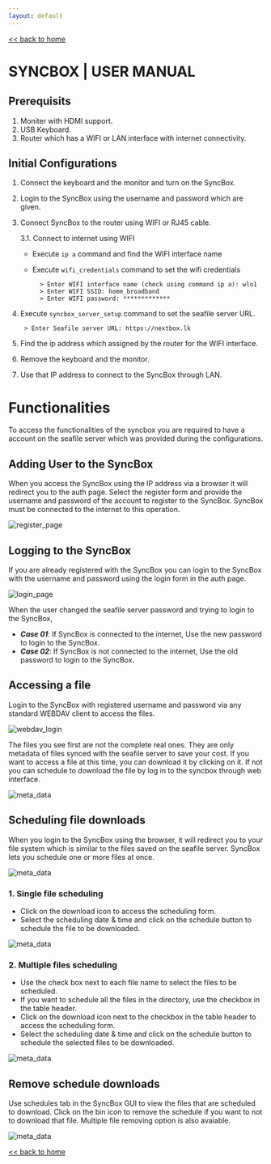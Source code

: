 ```yaml
---
layout: default
---
```


[<< back to home](./)

# SYNCBOX | USER MANUAL

## Prerequisits

1. Moniter with HDMI support.
2. USB Keyboard.
3. Router which has a WIFI or LAN interface with internet connectivity.


## Initial Configurations

1. Connect the keyboard and the monitor and turn on the SyncBox. 
2. Login to the SyncBox using the username and password which are given.
3. Connect SyncBox to the router using WIFI or RJ45 cable.
	
	3.1.	Connect to internet using WIFI
	- Execute `ip a` command and find the WIFI interface name 
	- Execute `wifi_credentials` command to set the wifi credentials

			> Enter WIFI interface name (check using command ip a): wlo1
			> Enter WIFI SSID: home_broadband
			> Enter WIFI password: *************

4. Execute `syncbox_server_setup` command to set the seafile server URL. 
	
		> Enter Seafile server URL: https://nextbox.lk

5. Find the ip address which assigned by the router for the WIFI interface.
6. Remove the keyboard and the monitor.
7. Use that IP address to connect to the SyncBox through LAN.

# Functionalities

To access the functionalities of the syncbox you are required to have a account on the seafile server which was provided during the configurations.

## Adding User to the SyncBox

When you access the SyncBox using the IP address via a browser it will redirect you to the auth page. Select the register form and provide the username and password of the account to register to the SyncBox. SyncBox must be connected to the internet to this operation.

![register_page](https://i.ibb.co/qJK8kz8/Screenshot-from-2022-03-24-15-38-30.png)


## Logging to the SyncBox

If you are already registered with the SyncBox you can login to the SyncBox with the username and password using the login form in the auth page. 

![login_page](https://i.ibb.co/3TqwmRz/Screenshot-from-2022-03-24-15-49-09.png)

When the user changed the seafile server password and trying to login to the SyncBox, 
 - ***Case 01***: If SyncBox is connected to the internet, Use the new password to login to the SyncBox.
 - ***Case 02***: If SyncBox is not connected to the internet, Use the old password to login to the SyncBox.

## Accessing a file

Login to the SyncBox with registered username and password via any standard WEBDAV client to access the files. 

![webdav_login](https://i.ibb.co/92gTBHt/Screenshot-from-2022-03-25-00-48-20.png)

The files you see first are not the complete real ones. They are only metadata of files synced with the seafile server to save your cost. If you want to access a file at this time, you can download it by clicking on it. If not you can schedule to download the file by log in to the syncbox through web interface.

![meta_data](https://i.ibb.co/kHXPVLh/unnamed.png)

## Scheduling file downloads

When you login to the SyncBox using the browser, it will redirect you to your file system which is similar to the files saved on the seafile server. SyncBox lets you schedule one or more files at once.

![meta_data](https://i.ibb.co/nMgnvGr/Screenshot-from-2022-03-25-15-17-28.png)

### 1. Single file scheduling

- Click on the download icon to access the scheduling form.
- Select the scheduling date & time and click on the schedule button to schedule the file to be downloaded.

![meta_data](https://i.ibb.co/7J70GPf/Screenshot-from-2022-03-25-15-19-27.png)

### 2. Multiple files scheduling

- Use the check box next to each file name to select the files to be scheduled.
- If you want to schedule all the files in the directory, use the checkbox in the table header.
- Click on the download icon next to the checkbox in the table header to access the scheduling form.
- Select the scheduling date & time and click on the schedule button to schedule the selected files to be downloaded.

![meta_data](https://i.ibb.co/68dHKN8/Screenshot-from-2022-03-25-15-20-49.png)

## Remove schedule downloads

Use schedules tab in the SyncBox GUI to view the files that are scheduled to download. Click on the bin icon to remove the schedule if you want to not to download that file. Multiple file removing option is also avaiable.

![meta_data](https://i.ibb.co/MfycS8R/Screenshot-from-2022-03-25-15-22-09.png)

[<< back to home](./)
